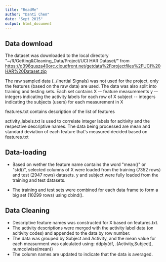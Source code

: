 ```yaml
---
title: "ReadMe"
author: "Danti Chen"
date: "Sept 2015"
output: html_document
---
```


## Data download

The dataset was downloaded to the local directory "~/R/Getting&Cleaning_Data/Project/UCI HAR Dataset/" from https://d396qusza40orc.cloudfront.net/getdata%2Fprojectfiles%2FUCI%20HAR%20Dataset.zip 

The raw sampled data (../Inertial Signals) was not used for the project, only the features (based on the raw data)  are used. The data was also split into training and testing sets. Each set contains 
X -- feature measurements
y -- integers indicating the activity labels for each row of X
subject -- integers indicating the subjects (users) for each measurement in X


features.txt contains description of the list of features


activity_labels.txt is used to correlate integer labels for acitivity and the respective descriptive names.
The data being processed are mean and standard deviation of each feature that's measured decided based on features.txt

## Data-loading
* Based on wether the feature name contains the word "mean()" or "std()", selected columns of X were loaded from the training (7352 rows) and test (2947 rows) datasets. y and subject were fully loaded from the training and test datasets.

* The training and test sets were combined for each data frame to form a big set (10299 rows) using cbind().

## Data Cleaning

* Descriptive feature names was constructed for X based on features.txt.
* The activity descriptions were merged with the activity label data (on acitivity codes) and appended to the data by row number.
* The data was grouped by Subject and Activity, and the mean value for each measurment was calculated using: ddply(df, .(Activity,Subject), numcolwise(mean))
* The column names are updated to indicate that the data is averaged.
